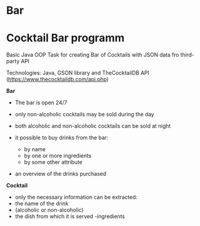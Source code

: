 # Bar

Cocktail Bar programm
======
Basic Java OOP Task for creating Bar of Cocktails with JSON data fro third-party API

Technologies:  Java, GSON library and TheCocktailDB API (https://www.thecocktaildb.com/api.php)


**Bar**
- The bar is open 24/7
- only non-alcoholic cocktails may be sold during the day
- both alcoholic and non-alcoholic cocktails can be sold at night

- it possible to buy drinks from the bar:
    - by name
    - by one or more ingredients
    - by some other attribute
- an overview of the drinks purchased

**Cocktail**
- only the necessary information can be extracted:
 - the name of the drink
 - (alcoholic or non-alcoholic)
 - the dish from which it is served
 -ingredients
